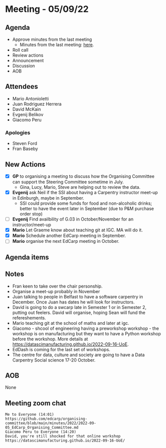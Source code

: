 # Meeting - 05/09/22

## Agenda

* Approve minutes from the last meeting
   * Minutes from the last meeting: [here](https://github.com/edcarp/organising-committee/blob/main/minutes/2022/2022-08-01_EdCarp_Organising_Committee.md).
* Roll call
* Review actions
* Announcement
* Discussion
* AOB

## Attendees

* Mario Antonioletti
* Juan Rodriguez Herrera
* David McKain
* Evgenij Belikov
* Giacomo Peru

###  Apologies
* Steven Ford
* Fran Baseby

## New Actions

- [x] **GP** to organising a meeting to discuss how the Organising Committee can support the Steering Committee sometime in July. 
     * Gina, Lucy, Mario, Steve are helping out to review the data.
- [x] **Evgenij** ask Neil if the SSI about having a Carpentry instructor meet-up in Edinburgh, maybe in September.
     * SSI could provide some funds for food and non-alcoholic drinks; better to have the event later in September (due to P&M purchase order stop)
- [ ] **Evgenij** Find availbility of G.03 in October/November for an instructor/meet-up
- [x] **Mario** Let Graeme know about teaching git at IGC.
  MA will do it.
- [x] **Mario** Schedule another EdCarp meeting in September.
- [ ] **Mario** organise the next EdCarp meeting in October.

## Agenda items


## Notes 

* Fran keen to take over the chair personship.
* Organise a meet-up probably in November
* Juan talking to people in Belfast to have a software carpentry in December. Once Juan has dates he will look for instructors.
* David is going to do a swcarp late in Semester 1 or in Semester 2, putting out feelers. David will organise, hoping Sean will fund the refereshements. 
* Mario teaching git at the school of maths and later at igc.
* Giacomo - shcool of engineering having a preworkshop workshop - the workshop is on manufacturing but they want to have a Python workshop before the workshop. More details at https://datascimanufacturing.github.io/2022-09-16-UoE.
* EdDash is coming for the last set of workshops. 
* The centre for data, culture and society are going to have a Data Carpentry Social science 17-20 October.


## AOB

None

## Meeting zoom chat

```
Me to Everyone (14:01)
https://github.com/edcarp/organising-committee/blob/main/minutes/2022/2022-09-05_EdCarp_Organising_Committee.md
Giacomo Peru to Everyone (14:20)
David, you're still shocked for that online workshop
https://datascimanufacturing.github.io/2022-09-16-UoE/
```
